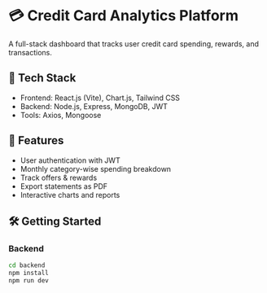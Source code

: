# 💳 Credit Card Analytics Platform

A full-stack dashboard that tracks user credit card spending, rewards, and transactions.

## 🔧 Tech Stack
- Frontend: React.js (Vite), Chart.js, Tailwind CSS
- Backend: Node.js, Express, MongoDB, JWT
- Tools: Axios, Mongoose

## 🚀 Features
- User authentication with JWT
- Monthly category-wise spending breakdown
- Track offers & rewards
- Export statements as PDF
- Interactive charts and reports

## 🛠️ Getting Started

### Backend
```bash
cd backend
npm install
npm run dev
